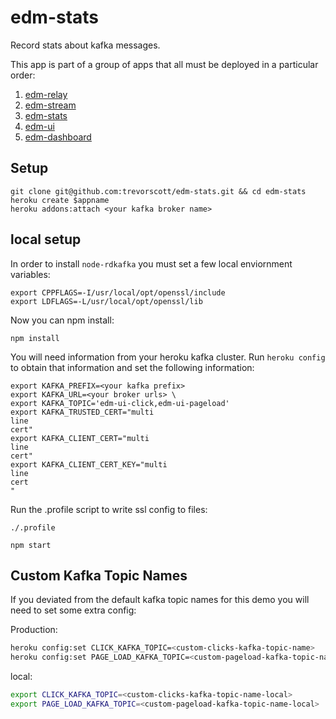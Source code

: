# edm-stats
Record stats about kafka messages.

This app is part of a group of apps that all must be deployed in a particular order:

1. [edm-relay](https://github.com/trevorscott/edm-relay)
1. [edm-stream](https://github.com/trevorscott/edm-stream)
1. [edm-stats](https://github.com/trevorscott/edm-stats)
1. [edm-ui](https://github.com/trevorscott/edm-ui)
1. [edm-dashboard](https://github.com/trevorscott/edm-dashboard)

## Setup

```
git clone git@github.com:trevorscott/edm-stats.git && cd edm-stats
heroku create $appname
heroku addons:attach <your kafka broker name>
```

## local setup

In order to install `node-rdkafka` you must set a few local enviornment variables:

```
export CPPFLAGS=-I/usr/local/opt/openssl/include
export LDFLAGS=-L/usr/local/opt/openssl/lib
```

Now you can npm install:
```
npm install
```

You will need information from your heroku kafka cluster. Run `heroku config` to obtain that information and set the following information:

```
export KAFKA_PREFIX=<your kafka prefix>
export KAFKA_URL=<your broker urls> \
export KAFKA_TOPIC='edm-ui-click,edm-ui-pageload'
export KAFKA_TRUSTED_CERT="multi
line 
cert"
export KAFKA_CLIENT_CERT="multi
line
cert"
export KAFKA_CLIENT_CERT_KEY="multi
line
cert
"
```

Run the .profile script to write ssl config to files:

```
./.profile
```

```
npm start
```

## Custom Kafka Topic Names

If you deviated from the default kafka topic names for this demo you will need to set some extra config:

Production:

```bash
heroku config:set CLICK_KAFKA_TOPIC=<custom-clicks-kafka-topic-name>
heroku config:set PAGE_LOAD_KAFKA_TOPIC=<custom-pageload-kafka-topic-name>
```

local:

```bash
export CLICK_KAFKA_TOPIC=<custom-clicks-kafka-topic-name-local>
export PAGE_LOAD_KAFKA_TOPIC=<custom-pageload-kafka-topic-name-local>
```

